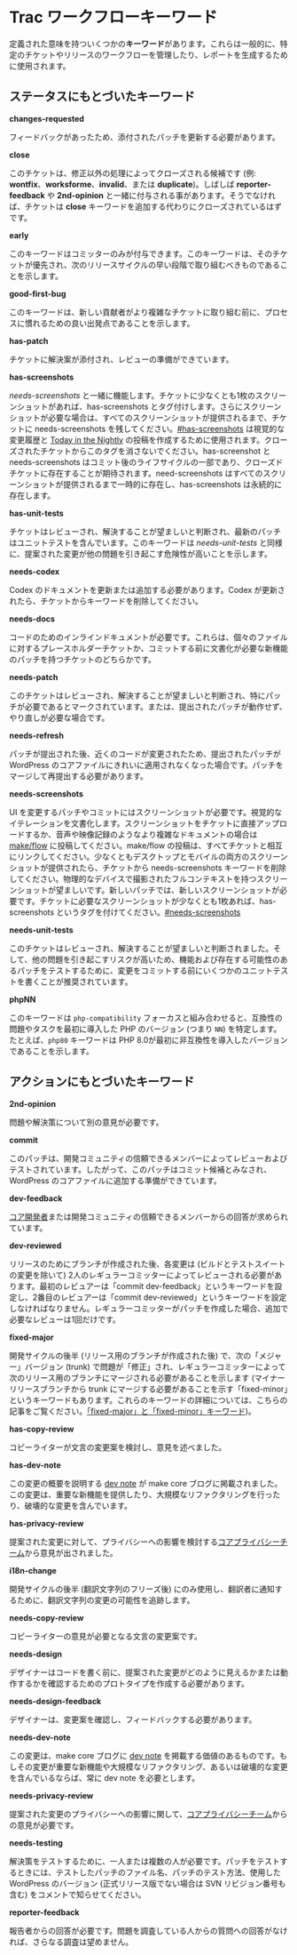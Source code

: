 <!--
# Trac Workflow Keywords
-->

# Trac ワークフローキーワード

<!--
There are a number of **keywords** with a defined meaning. These are commonly used to manage the workflows of specific tickets, as well as releases, and to generate reports. Keywords should not be thought of as generic “tags,” which are not necessary.
-->

定義された意味を持ついくつかの**キーワード**があります。これらは一般的に、特定のチケットやリリースのワークフローを管理したり、レポートを生成するために使用されます。

<!--
## Status-based Keywords
-->

## ステータスにもとづいたキーワード

**changes-requested**

<!--
Feedback has been provided, and the attached patch needs to be updated.
-->

フィードバックがあったため、添付されたパッチを更新する必要があります。

**close**

<!--
The ticket is a candidate for closure with a disposition other than fixed (i.e. **wontfix**, **worksforme**, **invalid**, or **duplicate**). Often seen with **reporter-feedback** or **2nd-opinion**; otherwise, the ticket would have been closed in lieu of adding the **close** keyword.
-->

このチケットは、修正以外の処理によってクローズされる候補です (例: **wontfix**、**worksforme**、**invalid**、または **duplicate**)。しばしば **reporter-feedback** や **2nd-opinion** と一緒に付与される事があります。そうでなければ、チケットは **close** キーワードを追加する代わりにクローズされているはずです。

**early**

<!--
This keyword should only be applied by committers. The keyword signals that the ticket is a priority, and should be handled early in the next release cycle.
-->

このキーワードはコミッターのみが付与できます。このキーワードは、そのチケットが優先され、次のリリースサイクルの早い段階で取り組むべきものであることを示します。

**good-first-bug**

<!--
This keyword signals that the ticket would be a good starting point for new contributors to get used to the process before tackling more complicated tickets.
-->

このキーワードは、新しい貢献者がより複雑なチケットに取り組む前に、プロセスに慣れるための良い出発点であることを示します。

**has-patch**

<!--
A proposed solution to the ticket has been attached, and it is ready for review.
-->

チケットに解決案が添付され、レビューの準備ができています。

**has-screenshots**

<!--
Serves as a partner to *needs-screenshots*. Once a ticket has at least one screenshot, tag it with has-screenshots. If more screenshots are needed, leave needs-screenshots on the ticket until all screenshots are provided. [#has-screenshots](https://core.trac.wordpress.org/query?status=accepted&status=assigned&status=closed&status=new&status=reopened&status=reviewing&keywords=~has-screenshots&col=id&col=summary&col=status&col=owner&col=type&col=priority&col=milestone&col=changetime&order=priority) is used to create visual changelogs and the [Today in the Nightly](https://make.wordpress.org/core/tag/today-in-the-nightly/) posts. Do not clear this tag from closed tickets. has-screenshot and needs-screenshots are part of the post-commit diligence lifecycle and are expected to exist on closed tickets. need-screenshots exists temporarily until all screenshots are provided and has-screenshots exists permanently.
-->

*needs-screenshots* と一緒に機能します。チケットに少なくとも1枚のスクリーンショットがあれば、has-screenshots とタグ付けします。さらにスクリーンショットが必要な場合は、すべてのスクリーンショットが提供されるまで、チケットに needs-screenshots を残してください。[#has-screenshots](https://core.trac.wordpress.org/query?status=accepted&status=assigned&status=closed&status=new&status=reopened&status=reviewing&keywords=~has-screenshots&col=id&col=summary&col=status&col=owner&col=type&col=priority&col=milestone&col=changetime&order=priority) は視覚的な変更履歴と [Today in the Nightly](https://make.wordpress.org/core/tag/today-in-the-nightly/) の投稿を作成するために使用されます。クローズされたチケットからこのタグを消さないでください。has-screenshot と needs-screenshots はコミット後のライフサイクルの一部であり、クローズドチケットに存在することが期待されます。need-screenshots はすべてのスクリーンショットが提供されるまで一時的に存在し、has-screenshots は永続的に存在します。

**has-unit-tests**

<!--
The ticket has been reviewed, found to be desirable to solve, and the latest patch contains unit tests. Like *needs-unit-tests*, this keyword indicates the proposed changes constitute a high risk of causing other issues.
-->

チケットはレビューされ、解決することが望ましいと判断され、最新のパッチはユニットテストを含んでいます。このキーワードは *needs-unit-tests* と同様に、提案された変更が他の問題を引き起こす危険性が高いことを示します。

**needs-codex**

<!--
Documentation in the Codex needs updating or expanding. Remove the keyword from the ticket once the Codex is updated.
-->

Codex のドキュメントを更新または追加する必要があります。Codex が更新されたら、チケットからキーワードを削除してください。

**needs-docs**

<!--
Inline documentation for the code is needed. These are either place holder tickets for individual files, or tickets with patches for new functions which need documenting before they are committed.
-->

コードのためのインラインドキュメントが必要です。これらは、個々のファイルに対するプレースホルダーチケットか、コミットする前に文書化が必要な新機能のパッチを持つチケットのどちらかです。

**needs-patch**

<!--
The ticket has been reviewed, found to be desirable to solve, and marked as especially needing a patch, or the submitted patch doesn’t work and needs to be redone.
-->

このチケットはレビューされ、解決することが望ましいと判断され、特にパッチが必要であるとマークされています。または、提出されたパッチが動作せず、やり直しが必要な場合です。

**needs-refresh**

<!--
A submitted patch no longer applies cleanly to the WordPress core files, usually because nearby code has been modified since the patch was submitted. The patch needs to be merged and re-submitted.
-->

パッチが提出された後、近くのコードが変更されたため、提出されたパッチが WordPress のコアファイルにきれいに適用されなくなった場合です。パッチをマージして再提出する必要があります。

**needs-screenshots**

<!--
Patches and commits that change UI need screenshots. Document visual iterations. Upload screenshots directly to the ticket or post to [make/flow](https://make.wordpress.org/flow/) for more involved visual documentation such as visual records or visual surveys. Cross-link any make/flow posts with the ticket. Remove the needs-screenshots keyword from the ticket once screenshots for both a desktop and a phone, at the least, are provided. Full context screenshots taken on physical devices are preferred. New patches require new screenshots. Once a ticket has at least one of the needed screenshots, tag it with has-screenshots. [#needs-screenshots](https://core.trac.wordpress.org/query?status=accepted&status=assigned&status=closed&status=new&status=reopened&status=reviewing&keywords=~needs-screenshots&col=id&col=summary&col=status&col=owner&col=type&col=priority&col=milestone&order=priority)
-->

UI を変更するパッチやコミットにはスクリーンショットが必要です。視覚的なイテレーションを文書化します。スクリーンショットをチケットに直接アップロードするか、音声や映像記録のようなより複雑なドキュメントの場合は [make/flow](https://make.wordpress.org/flow/) に投稿してください。make/flow の投稿は、すべてチケットと相互にリンクしてください。少なくともデスクトップとモバイルの両方のスクリーンショットが提供されたら、チケットから needs-screenshots キーワードを削除してください。物理的なデバイスで撮影されたフルコンテキストを持つスクリーンショットが望ましいです。新しいパッチでは、新しいスクリーンショットが必要です。チケットに必要なスクリーンショットが少なくとも1枚あれば、has-screenshots というタグを付けてください。[#needs-screenshots](https://core.trac.wordpress.org/query?status=accepted&status=assigned&status=closed&status=new&status=reopened&status=reviewing&keywords=~needs-screenshots&col=id&col=summary&col=status&col=owner&col=type&col=priority&col=milestone&order=priority)

**needs-unit-tests**

<!--
The ticket has been reviewed, found to be desirable to solve, and we would like some unit tests written to test the functionality and any patch that may exist before committing a change, as the risk of causing other issues is high.
-->

このチケットはレビューされ、解決することが望ましいと判断されました。そして、他の問題を引き起こすリスクが高いため、機能および存在する可能性のあるパッチをテストするために、変更をコミットする前にいくつかのユニットテストを書くことが推奨されています。

**phpNN**

<!--
When paired with the `php-compatibility` focus, this manually added keyword identifies the specific PHP version (i.e. `NN`) that first introduced a compatibility issue or task. For example, `php80` keyword identifies that PHP 8.0 is the version that first introduced the incompatibility.
-->

このキーワードは `php-compatibility` フォーカスと組み合わせると、互換性の問題やタスクを最初に導入した PHP のバージョン (つまり `NN`) を特定します。たとえば、`php80` キーワードは PHP 8.0が最初に非互換性を導入したバージョンであることを示します。

<!--
## Action-based Keywords
-->

## アクションにもとづいたキーワード

**2nd-opinion**

<!--
Another person is needed to express an opinion about the problem or the solution.
-->

問題や解決策について別の意見が必要です。

**commit**

<!--
The patch has been reviewed and tested by a trusted member of the development community; therefore, the patch should be considered a commit candidate, and is ready to be added to the WordPress core files.
-->

このパッチは、開発コミュニティの信頼できるメンバーによってレビューおよびテストされています。したがって、このパッチはコミット候補とみなされ、WordPress のコアファイルに追加する準備ができています。

**dev-feedback**

<!--
A response is wanted from a [core developer](https://make.wordpress.org/core/handbook/about/organization/#the-wordpress-core-team) or trusted members of the development community.
-->

[コア開発者](https://make.wordpress.org/core/handbook/about/organization/#the-wordpress-core-team)または開発コミュニティの信頼できるメンバーからの回答が求められています。

**dev-reviewed**

<!--
After a branch has been created for a release, each change (except for build and test suite changes) needs to be reviewed by two permanent committers. The first reviewer should set the keywords “commit dev-feedback”, and the second reviewer should set the keywords “commit dev-reviewed”. If a permanent committer created the patch, only one additional review is necessary.
-->

リリースのためにブランチが作成された後、各変更は (ビルドとテストスイートの変更を除いて) 2人のレギュラーコミッターによってレビューされる必要があります。最初のレビュアーは「commit dev-feedback」というキーワードを設定し、2番目のレビュアーは「commit dev-reviewed」というキーワードを設定しなければなりません。レギュラーコミッターがパッチを作成した場合、追加で必要なレビューは1回だけです。

**fixed-major**

<!--
Only used late in the development cycle (after a branch has been created for a release) to indicate that an issue has been “fixed” in the next “major” version (trunk) and needs to be merged back to the branch for the upcoming release by a permanent committer.  (There is also “fixed-minor” which indicates that an issue needs to be merged back into trunk from a minor release branch; more info about these keywords in this post: [The keywords “fixed-major” and “fixed-minor”](https://make.wordpress.org/core/2011/04/06/the-keywords-fixed-major-and-fixed/).)
-->

開発サイクルの後半 (リリース用のブランチが作成された後) で、次の「メジャー」バージョン (trunk) で問題が「修正」され、レギュラーコミッターによって次のリリース用のブランチにマージされる必要があることを示します (マイナーリリースブランチから trunk にマージする必要があることを示す「fixed-minor」というキーワードもあります。これらのキーワードの詳細については、こちらの記事をご覧ください。[「fixed-major」と「fixed-minor」キーワード](https://make.wordpress.org/core/2011/04/06/the-keywords-fixed-major-and-fixed/))。

**has-copy-review**

<!--
Input has been given from a copywriter reviewing the suggested verbiage changes.
-->

コピーライターが文言の変更案を検討し、意見を述べました。

**has-dev-note**

<!--
A [dev note](https://make.wordpress.org/core/tag/dev-notes/) has been published on the make core blog outlining this change. This change provides significant new functionality, a large refactor, or includes a breaking change.
-->

この変更の概要を説明する [dev note](https://make.wordpress.org/core/tag/dev-notes/) が make core ブログに掲載されました。この変更は、重要な新機能を提供したり、大規模なリファクタリングを行ったり、破壊的な変更を含んでいます。

**has-privacy-review**

<!--
Input has been given from the [core privacy team](https://make.wordpress.org/core/components/privacy/) reviewing the privacy implications of the suggested changes.
-->

提案された変更に対して、プライバシーへの影響を検討する[コアプライバシーチーム](https://make.wordpress.org/core/components/privacy/)から意見が出されました。

**i18n\-change**

<!--
Only used late in the development cycle (after string freeze) to track potential string changes, as translators need to be notified.
-->

開発サイクルの後半 (翻訳文字列のフリーズ後) にのみ使用し、翻訳者に通知するために、翻訳文字列の変更の可能性を追跡します。

**needs-copy-review**

<!--
Input is needed from a copywriter with regards to the suggested verbiage changes.
-->

コピーライターの意見が必要となる文言の変更案です。

**needs-design**

<!--
A designer should create a prototype of how the suggested changes should look/behave before writing code.
-->

デザイナーはコードを書く前に、提案された変更がどのように見えるかまたは動作するかを確認するためのプロトタイプを作成する必要があります。

**needs-design-feedback**

<!--
A designer should review and give feedback on the proposed changes.
-->

デザイナーは、変更案を確認し、フィードバックする必要があります。

**needs-dev-note**

<!--
This change is one that warrants a [dev note](https://make.wordpress.org/core/tag/dev-notes/) on the make core blog. If a change is significant new functionality, a large refactor, or includes a breaking change, it always requires a dev note.
-->

この変更は、make core ブログに [dev note](https://make.wordpress.org/core/tag/dev-notes/) を掲載する価値のあるものです。もしその変更が重要な新機能や大規模なリファクタリング、あるいは破壊的な変更を含んでいるならば、常に dev note を必要とします。

**needs-privacy-review**

<!--
Input is needed from the [core privacy team](https://make.wordpress.org/core/components/privacy/) with regards to the privacy implications of the suggested changes.
-->

提案された変更のプライバシーへの影響に関して、[コアプライバシーチーム](https://make.wordpress.org/core/components/privacy/)からの意見が必要です。

**needs-testing**

<!--
One or more people are needed to test the solution. When testing a patch, please comment with the patch filename that was tested, how the patch was tested, and which version of WordPress was used (including the SVN revision number, if it is not an officially released version).
-->

解決策をテストするために、一人または複数の人が必要です。パッチをテストするときには、テストしたパッチのファイル名、パッチのテスト方法、使用した WordPress のバージョン (正式リリース版でない場合は SVN リビジョン番号も含む) をコメントで知らせてください。


**reporter-feedback**

<!--
A response is needed from the reporter. Further investigation is unlikely without a response to the questions from someone experiencing the problem.
-->

報告者からの回答が必要です。問題を調査している人からの質問への回答がなければ、さらなる調査は望めません。
